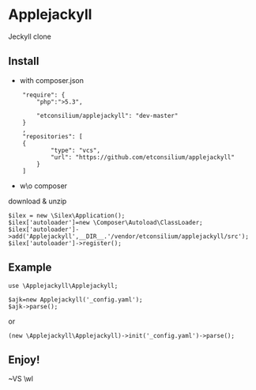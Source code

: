 # Applejackyll

Jeckyll clone

## Install

* with composer.json

```
    "require": {
		"php":">5.3",

		"etconsilium/applejackyll": "dev-master"
    }
    ,
    "repositories": [
	{
            "type": "vcs",
            "url": "https://github.com/etconsilium/applejackyll"
        }
    ]

```

* w\o composer

download & unzip

```
$ilex = new \Silex\Application();
$ilex['autoloader']=new \Composer\Autoload\ClassLoader;
$ilex['autoloader']->add('Applejackyll',__DIR__.'/vendor/etconsilium/applejackyll/src');
$ilex['autoloader']->register();

```

## Example

```
use \Applejackyll\Applejackyll;

$ajk=new Applejackyll('_config.yaml');
$ajk->parse();
```
or
```
(new \Applejackyll\Applejackyll)->init('_config.yaml')->parse();
```

## Enjoy!

~VS \wl
